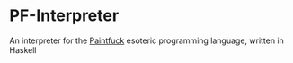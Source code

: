 # PF-Interpreter

An interpreter for the [Paintfuck](https://esolangs.org/wiki/Paintfuck) esoteric programming language, written in Haskell
